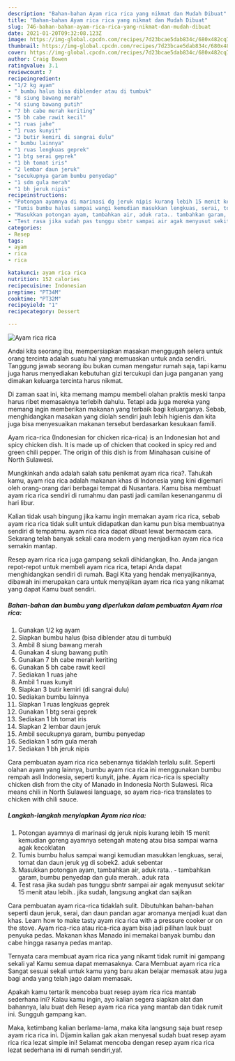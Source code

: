 ```yaml
---
description: "Bahan-bahan Ayam rica rica yang nikmat dan Mudah Dibuat"
title: "Bahan-bahan Ayam rica rica yang nikmat dan Mudah Dibuat"
slug: 746-bahan-bahan-ayam-rica-rica-yang-nikmat-dan-mudah-dibuat
date: 2021-01-20T09:32:08.123Z
image: https://img-global.cpcdn.com/recipes/7d23bcae5dab834c/680x482cq70/ayam-rica-rica-foto-resep-utama.jpg
thumbnail: https://img-global.cpcdn.com/recipes/7d23bcae5dab834c/680x482cq70/ayam-rica-rica-foto-resep-utama.jpg
cover: https://img-global.cpcdn.com/recipes/7d23bcae5dab834c/680x482cq70/ayam-rica-rica-foto-resep-utama.jpg
author: Craig Bowen
ratingvalue: 3.1
reviewcount: 7
recipeingredient:
- "1/2 kg ayam"
- " bumbu halus bisa diblender atau di tumbuk"
- "8 siung bawang merah"
- "4 siung bawang putih"
- "7 bh cabe merah keriting"
- "5 bh cabe rawit kecil"
- "1 ruas jahe"
- "1 ruas kunyit"
- "3 butir kemiri di sangrai dulu"
- " bumbu lainnya"
- "1 ruas lengkuas geprek"
- "1 btg serai geprek"
- "1 bh tomat iris"
- "2 lembar daun jeruk"
- "secukupnya garam bumbu penyedap"
- "1 sdm gula merah"
- "1 bh jeruk nipis"
recipeinstructions:
- "Potongan ayamnya di marinasi dg jeruk nipis kurang lebih 15 menit kemudian goreng ayamnya setengah mateng atau bisa sampai warna agak kecoklatan"
- "Tumis bumbu halus sampai wangi kemudian masukkan lengkuas, serai, tomat dan daun jeruk yg di sobek2. aduk sebentar"
- "Masukkan potongan ayam, tambahkan air, aduk rata.. tambahkan garam, bumbu penyedap dan gula merah.. aduk rata"
- "Test rasa jika sudah pas tunggu sbntr sampai air agak menyusut sekitar 15 menit atau lebih.. jika sudah, langsung angkat dan sajikan"
categories:
- Resep
tags:
- ayam
- rica
- rica

katakunci: ayam rica rica 
nutrition: 152 calories
recipecuisine: Indonesian
preptime: "PT34M"
cooktime: "PT32M"
recipeyield: "1"
recipecategory: Dessert

---
```



![Ayam rica rica](https://img-global.cpcdn.com/recipes/7d23bcae5dab834c/680x482cq70/ayam-rica-rica-foto-resep-utama.jpg)

Andai kita seorang ibu, mempersiapkan masakan menggugah selera untuk orang tercinta adalah suatu hal yang memuaskan untuk anda sendiri. Tanggung jawab seorang ibu bukan cuman mengatur rumah saja, tapi kamu juga harus menyediakan kebutuhan gizi tercukupi dan juga panganan yang dimakan keluarga tercinta harus nikmat.

Di zaman  saat ini, kita memang mampu membeli olahan praktis meski tanpa harus ribet memasaknya terlebih dahulu. Tetapi ada juga mereka yang memang ingin memberikan makanan yang terbaik bagi keluarganya. Sebab, menghidangkan masakan yang diolah sendiri jauh lebih higienis dan kita juga bisa menyesuaikan makanan tersebut berdasarkan kesukaan famili. 

Ayam rica-rica (Indonesian for chicken rica-rica) is an Indonesian hot and spicy chicken dish. It is made up of chicken that cooked in spicy red and green chili pepper. The origin of this dish is from Minahasan cuisine of North Sulawesi.

Mungkinkah anda adalah salah satu penikmat ayam rica rica?. Tahukah kamu, ayam rica rica adalah makanan khas di Indonesia yang kini digemari oleh orang-orang dari berbagai tempat di Nusantara. Kamu bisa membuat ayam rica rica sendiri di rumahmu dan pasti jadi camilan kesenanganmu di hari libur.

Kalian tidak usah bingung jika kamu ingin memakan ayam rica rica, sebab ayam rica rica tidak sulit untuk didapatkan dan kamu pun bisa membuatnya sendiri di tempatmu. ayam rica rica dapat dibuat lewat bermacam cara. Sekarang telah banyak sekali cara modern yang menjadikan ayam rica rica semakin mantap.

Resep ayam rica rica juga gampang sekali dihidangkan, lho. Anda jangan repot-repot untuk membeli ayam rica rica, tetapi Anda dapat menghidangkan sendiri di rumah. Bagi Kita yang hendak menyajikannya, dibawah ini merupakan cara untuk menyajikan ayam rica rica yang nikamat yang dapat Kamu buat sendiri.

<!--inarticleads1-->

##### Bahan-bahan dan bumbu yang diperlukan dalam pembuatan Ayam rica rica:

1. Gunakan 1/2 kg ayam
1. Siapkan  bumbu halus (bisa diblender atau di tumbuk)
1. Ambil 8 siung bawang merah
1. Gunakan 4 siung bawang putih
1. Gunakan 7 bh cabe merah keriting
1. Gunakan 5 bh cabe rawit kecil
1. Sediakan 1 ruas jahe
1. Ambil 1 ruas kunyit
1. Siapkan 3 butir kemiri (di sangrai dulu)
1. Sediakan  bumbu lainnya
1. Siapkan 1 ruas lengkuas geprek
1. Gunakan 1 btg serai geprek
1. Sediakan 1 bh tomat iris
1. Siapkan 2 lembar daun jeruk
1. Ambil secukupnya garam, bumbu penyedap
1. Sediakan 1 sdm gula merah
1. Sediakan 1 bh jeruk nipis


Cara pembuatan ayam rica rica sebenarnya tidaklah terlalu sulit. Seperti olahan ayam yang lainnya, bumbu ayam rica rica ini menggunakan bumbu rempah asli Indonesia, seperti kunyit, jahe. Ayam rica-rica is specialty chicken dish from the city of Manado in Indonesia North Sulawesi. Rica means chili in North Sulawesi language, so ayam rica-rica translates to chicken with chili sauce. 

<!--inarticleads2-->

##### Langkah-langkah menyiapkan Ayam rica rica:

1. Potongan ayamnya di marinasi dg jeruk nipis kurang lebih 15 menit kemudian goreng ayamnya setengah mateng atau bisa sampai warna agak kecoklatan
1. Tumis bumbu halus sampai wangi kemudian masukkan lengkuas, serai, tomat dan daun jeruk yg di sobek2. aduk sebentar
1. Masukkan potongan ayam, tambahkan air, aduk rata.. - tambahkan garam, bumbu penyedap dan gula merah.. aduk rata
1. Test rasa jika sudah pas tunggu sbntr sampai air agak menyusut sekitar 15 menit atau lebih.. jika sudah, langsung angkat dan sajikan


Cara pembuatan ayam rica-rica tidaklah sulit. Dibutuhkan bahan-bahan seperti daun jeruk, serai, dan daun pandan agar aromanya menjadi kuat dan khas. Learn how to make tasty ayam rica rica with a pressure cooker or on the stove. Ayam rica-rica atau rica-rica ayam bisa jadi pilihan lauk buat penyuka pedas. Makanan khas Manado ini memakai banyak bumbu dan cabe hingga rasanya pedas mantap. 

Ternyata cara membuat ayam rica rica yang nikamt tidak rumit ini gampang sekali ya! Kamu semua dapat memasaknya. Cara Membuat ayam rica rica Sangat sesuai sekali untuk kamu yang baru akan belajar memasak atau juga bagi anda yang telah jago dalam memasak.

Apakah kamu tertarik mencoba buat resep ayam rica rica mantab sederhana ini? Kalau kamu ingin, ayo kalian segera siapkan alat dan bahannya, lalu buat deh Resep ayam rica rica yang mantab dan tidak rumit ini. Sungguh gampang kan. 

Maka, ketimbang kalian berlama-lama, maka kita langsung saja buat resep ayam rica rica ini. Dijamin kalian gak akan menyesal sudah buat resep ayam rica rica lezat simple ini! Selamat mencoba dengan resep ayam rica rica lezat sederhana ini di rumah sendiri,ya!.

